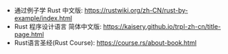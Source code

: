 - 通过例子学 Rust 中文版: https://rustwiki.org/zh-CN/rust-by-example/index.html
- Rust 程序设计语言 简体中文版: https://kaisery.github.io/trpl-zh-cn/title-page.html
- Rust语言圣经(Rust Course): https://course.rs/about-book.html